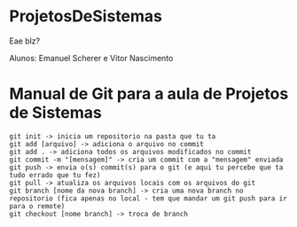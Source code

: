 # ProjetosDeSistemas
Eae blz?

Alunos: Emanuel Scherer e Vitor Nascimento

# Manual de Git para a aula de Projetos de Sistemas

```
git init -> inicia um repositorio na pasta que tu ta
git add [arquivo] -> adiciona o arquivo no commit
git add . -> adiciona todos os arquivos modificados no commit
git commit -m "[mensagem]" -> cria um commit com a "mensagem" enviada
git push -> envia o(s) commit(s) para o git (e aqui tu percebe que ta tudo errado que tu fez)
git pull -> atualiza os arquivos locais com os arquivos do git
git branch [nome da nova branch] -> cria uma nova branch no repositorio (fica apenas no local - tem que mandar um git push para ir para o remote)
git checkout [nome branch] -> troca de branch
```
